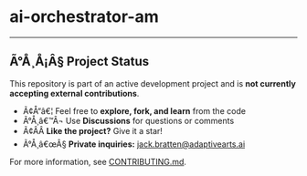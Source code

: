 ﻿# ai-orchestrator-am
---

## Ã°Å¸Å¡Â§ Project Status

This repository is part of an active development project and is **not currently accepting external contributions**.

- Ã¢Å“â€¦ Feel free to **explore, fork, and learn** from the code
- Ã°Å¸â€™Â¬ Use **Discussions** for questions or comments
- Ã¢Â­Â **Like the project?** Give it a star!
- Ã°Å¸â€œÂ§ **Private inquiries:** jack.bratten@adaptivearts.ai

For more information, see [CONTRIBUTING.md](CONTRIBUTING.md).

